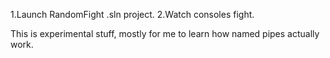 1.Launch RandomFight .sln project.
2.Watch consoles fight.

This is experimental stuff, mostly for me to learn how named pipes actually work.
